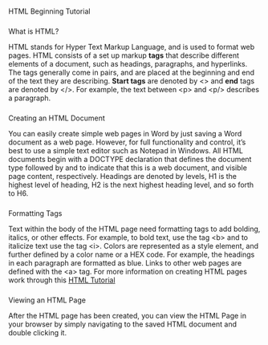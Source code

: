 <h1></h1>HTML Beginning Tutorial

<h3 style="color:blue"></h3>What is HTML? 
<p>HTML stands for Hyper Text Markup Language, and is used to format web pages. HTML consists of a set up markup <b>tags</b> that describe different elements of a document, such as headings, paragraphs, and hyperlinks. The tags generally come in pairs, and are placed at the beginning and end of the text they are describing. <b>Start tags</b> are denoted by <> and <b>end</b> tags are denoted by &lt;</>/&gt;. For example, the text between &lt;p&gt; and &lt;p/&gt; describes a paragraph.</p>

<h3 style="color:blue"></h3>Creating an HTML Document
<p>You can easily create simple web pages in Word by just saving a Word document as a web page. However, for full functionality and control, it’s best to use a simple text editor such as Notepad in Windows.  All HTML documents begin with a DOCTYPE declaration that defines the document type followed by <HTML> and <body> to indicate that this is a web document, and visible page content, respectively. Headings are denoted by levels, H1 is the highest level of heading, H2 is the next highest heading level, and so forth to H6.</p>  

<h3 style="color:blue"></h3>Formatting Tags
<p>Text within the body of the HTML page need formatting tags to add bolding, italics, or other effects. For example, to bold text, use the tag &lt;b&gt; and to italicize text use the tag &lt;i&gt;. Colors are represented as a style element, and further defined by a color name or a HEX code. For example, the headings in each paragraph are formatted as blue. Links to other web pages are defined with the &lt;a&gt; tag. For more information on creating HTML pages work through this <a href=”http://www.w3schools.com/html/”> HTML Tutorial</a></p>

<h3 style="color:blue"></h3>Viewing an HTML Page
<p>After the HTML page has been created, you can view the HTML Page in your browser by simply navigating to the saved HTML document and double clicking it.</p>
